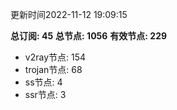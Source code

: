 更新时间2022-11-12 19:09:15

**总订阅: 45**
**总节点: 1056**
**有效节点: 229**
- v2ray节点: 154
- trojan节点: 68
- ss节点: 4
- ssr节点: 3
